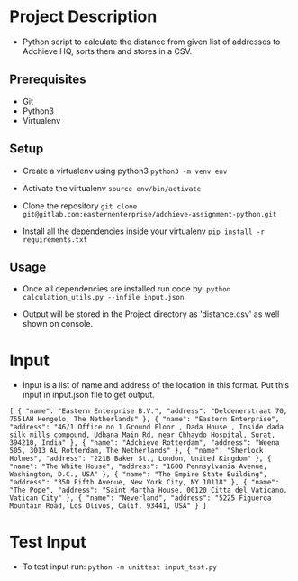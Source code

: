 # Project Description

* Python script to calculate the distance from given list of addresses to Adchieve HQ, 
sorts them and stores in a CSV.

## Prerequisites

* Git
* Python3
* Virtualenv

## Setup

* Create a virtualenv using python3 `python3 -m venv env`

* Activate the virtualenv  `source env/bin/activate`

* Clone the repository `git clone git@gitlab.com:easternenterprise/adchieve-assignment-python.git`

* Install all the dependencies inside your virtualenv `pip install -r requirements.txt` 

## Usage

* Once all dependencies are installed run code by: `python calculation_utils.py --infile input.json`

* Output will be stored in the Project directory as 'distance.csv' as well shown on console.

# Input

* Input is a list of name and address of the location in this format. 
Put this input in input.json file to get output. 

`[
        {
            "name": "Eastern Enterprise B.V.",
            "address": "Deldenerstraat 70, 7551AH Hengelo, The Netherlands"
        },
        {
            "name": "Eastern Enterprise",
            "address": "46/1 Office no 1 Ground Floor , Dada House , Inside dada silk mills compound, Udhana Main Rd, near Chhaydo Hospital, Surat, 394210, India"
        },
        {
            "name": "Adchieve Rotterdam",
            "address": "Weena 505, 3013 AL Rotterdam, The Netherlands"
        },
        {
            "name": "Sherlock Holmes",
            "address": "221B Baker St., London, United Kingdom"
        },
        {
            "name": "The White House",
            "address": "1600 Pennsylvania Avenue, Washington, D.C., USA"
        },
        {
            "name": "The Empire State Building",
            "address": "350 Fifth Avenue, New York City, NY 10118"
        },
        {
            "name": "The Pope",
            "address": "Saint Martha House, 00120 Citta del Vaticano, Vatican City"
        },
        {
            "name": "Neverland",
            "address": "5225 Figueroa Mountain Road, Los Olivos, Calif. 93441, USA"
        }
    ]
`
# Test Input

* To test input run: `python -m unittest input_test.py`
